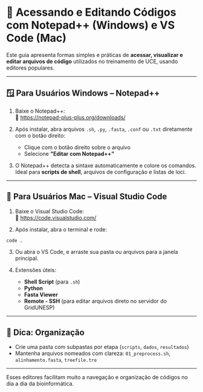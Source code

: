 
# 📝 Acessando e Editando Códigos com Notepad++ (Windows) e VS Code (Mac)

Este guia apresenta formas simples e práticas de **acessar, visualizar e editar arquivos de código** utilizados no treinamento de UCE, usando editores populares.

---

## 🪟 Para Usuários Windows – Notepad++

1. Baixe o Notepad++:  
   🔗 https://notepad-plus-plus.org/downloads/

2. Após instalar, abra arquivos `.sh`, `.py`, `.fasta`, `.conf` ou `.txt` diretamente com o botão direito:
   - Clique com o botão direito sobre o arquivo
   - Selecione **"Editar com Notepad++"**

3. O Notepad++ detecta a sintaxe automaticamente e colore os comandos.  
   Ideal para **scripts de shell**, arquivos de configuração e listas de loci.

---

## 🍎 Para Usuários Mac – Visual Studio Code

1. Baixe o Visual Studio Code:  
   🔗 https://code.visualstudio.com/

2. Após instalar, abra o terminal e rode:

```bash
code .
```

3. Ou abra o VS Code, e arraste sua pasta ou arquivos para a janela principal.

4. Extensões úteis:
   - **Shell Script** (para `.sh`)
   - **Python**
   - **Fasta Viewer**
   - **Remote - SSH** (para editar arquivos direto no servidor do GridUNESP)

---

## 📂 Dica: Organização

- Crie uma pasta com subpastas por etapa (`scripts`, `dados`, `resultados`)
- Mantenha arquivos nomeados com clareza: `01_preprocess.sh`, `alinhamento.fasta`, `treefile.tre`

---

Esses editores facilitam muito a navegação e organização de códigos no dia a dia da bioinformática.
